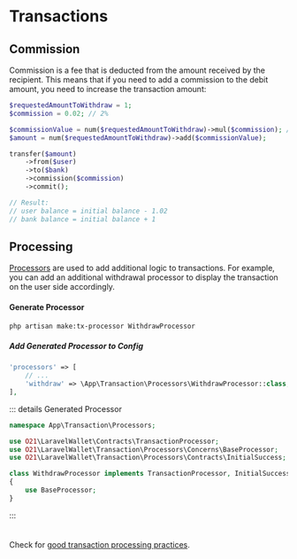 # Transactions

## Commission
Commission is a fee that is deducted from the amount received by the recipient.
This means that if you need to add a commission to the debit amount, you need to increase the transaction amount:
```php
$requestedAmountToWithdraw = 1;
$commission = 0.02; // 2%

$commissionValue = num($requestedAmountToWithdraw)->mul($commission); // [!code focus:13]
$amount = num($requestedAmountToWithdraw)->add($commissionValue);

transfer($amount)
    ->from($user)
    ->to($bank)
    ->commission($commission)
    ->commit();

// Result:
// user balance = initial balance - 1.02
// bank balance = initial balance + 1
```

## Processing
[Processors](interfaces.md#transaction-processor) are used to add additional logic to transactions. For example, you can add an additional withdrawal processor to display the transaction on the user side accordingly.

#### Generate Processor
```bash
php artisan make:tx-processor WithdrawProcessor
```
##### Add Generated Processor to Config
```php
'processors' => [
    // ...
    'withdraw' => \App\Transaction\Processors\WithdrawProcessor::class,
],
```

::: details Generated Processor
```php
namespace App\Transaction\Processors;

use O21\LaravelWallet\Contracts\TransactionProcessor;
use O21\LaravelWallet\Transaction\Processors\Concerns\BaseProcessor;
use O21\LaravelWallet\Transaction\Processors\Contracts\InitialSuccess;

class WithdrawProcessor implements TransactionProcessor, InitialSuccess // [!code focus:4]
{
    use BaseProcessor;
}
```
:::

<div class="tip custom-block" style="padding-top: 8px">

Check for [good transaction processing practices](good-practices.md#withdrawal-example).

</div>

